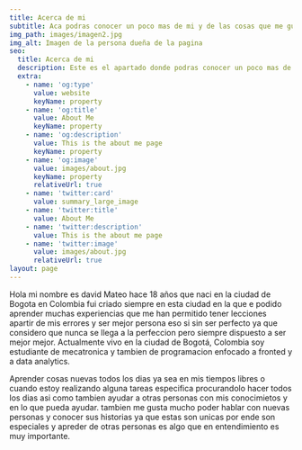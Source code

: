 ```yaml
---
title: Acerca de mi 
subtitle: Aca podras conocer un poco mas de mi y de las cosas que me gustan 
img_path: images/imagen2.jpg
img_alt: Imagen de la persona dueña de la pagina
seo:
  title: Acerca de mi
  description: Este es el apartado donde podras conocer un poco mas de mi 
  extra:
    - name: 'og:type'
      value: website
      keyName: property
    - name: 'og:title'
      value: About Me
      keyName: property
    - name: 'og:description'
      value: This is the about me page
      keyName: property
    - name: 'og:image'
      value: images/about.jpg
      keyName: property
      relativeUrl: true
    - name: 'twitter:card'
      value: summary_large_image
    - name: 'twitter:title'
      value: About Me
    - name: 'twitter:description'
      value: This is the about me page
    - name: 'twitter:image'
      value: images/about.jpg
      relativeUrl: true
layout: page
---
```


Hola mi nombre es david Mateo hace 18 años que naci en la ciudad de Bogota en Colombia fui criado siempre en esta ciudad en la que e podido aprender muchas experiencias que me han permitido tener lecciones apartir de mis errores y ser mejor persona eso si sin ser perfecto ya que considero que nunca se llega a la perfeccion pero siempre dispuesto a ser mejor mejor. Actualmente vivo en la ciudad de Bogotá, Colombia soy estudiante de mecatronica y tambien de programacion enfocado a fronted y a data analytics.

Aprender cosas nuevas todos los dias ya sea en mis tiempos libres o cuando estoy realizando alguna tareas especifica procurandolo hacer todos los dias asi como tambien ayudar a otras personas con mis conocimietos y en lo que pueda ayudar.
tambien me gusta mucho poder hablar con nuevas personas y conocer sus historias ya que estas son unicas por ende son especiales y apreder de otras personas es algo que en entendimiento es muy importante.


